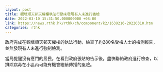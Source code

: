 ```yaml
---
layout: post
title: 觀塘順天邨天權樓執法行動未發現有人未進行強檢
date: 2022-03-10 15:31:50.000000000 +08:00
link: https://news.rthk.hk/rthk/ch/component/k2/1638216-20220310.htm
categories: rthk
---
```


政府完成在觀塘順天邨天權樓的執法行動，檢查了約280名受檢人士的檢測報告，並無發現有人未進行強制檢測。

當局提醒沒有應門的居民，在看到政府張貼的告示後，盡快聯絡政府進行檢查，以排除病毒在小區內可能有機會繼續傳播的風險。
